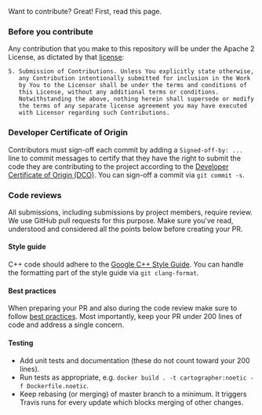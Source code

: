 Want to contribute? Great! First, read this page.

### Before you contribute

Any contribution that you make to this repository will
be under the Apache 2 License, as dictated by that
[license](http://www.apache.org/licenses/LICENSE-2.0):

```
5. Submission of Contributions. Unless You explicitly state otherwise,
   any Contribution intentionally submitted for inclusion in the Work
   by You to the Licensor shall be under the terms and conditions of
   this License, without any additional terms or conditions.
   Notwithstanding the above, nothing herein shall supersede or modify
   the terms of any separate license agreement you may have executed
   with Licensor regarding such Contributions.
```

### Developer Certificate of Origin

Contributors must sign-off each commit by adding a `Signed-off-by: ...`
line to commit messages to certify that they have the right to submit
the code they are contributing to the project according to the
[Developer Certificate of Origin (DCO)](https://developercertificate.org/).
You can sign-off a commit via `git commit -s`.

### Code reviews

All submissions, including submissions by project members, require review.
We use GitHub pull requests for this purpose. Make sure you've read,
understood and considered all the points below before creating your PR.

#### Style guide

C++ code should adhere to the
[Google C++ Style Guide](https://google.github.io/styleguide/cppguide.html).
You can handle the formatting part of the style guide via `git clang-format`.

#### Best practices

When preparing your PR and also during the code review make sure to follow
[best practices](https://google.github.io/eng-practices/review/developer/).
Most importantly, keep your PR under 200 lines of code and address a single
concern.

#### Testing

- Add unit tests and documentation (these do not count toward your 200 lines).
- Run tests as appropriate, e.g. `docker build . -t cartographer:noetic -f Dockerfile.noetic`.
- Keep rebasing (or merging) of master branch to a minimum. It triggers Travis
  runs for every update which blocks merging of other changes.
